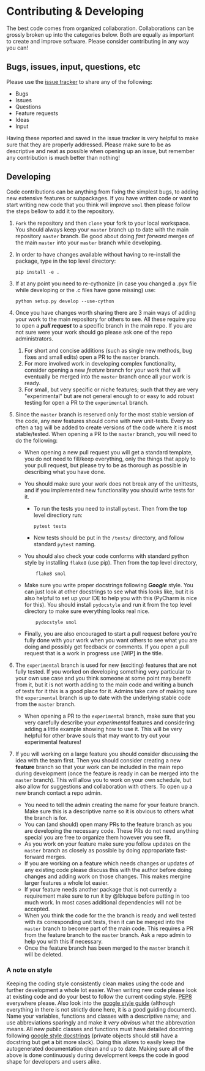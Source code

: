 # Contributing & Developing

The best code comes from organized collaboration. Collaborations can be grossly
broken up into the categories below. Both are equally as important to create
and improve software. Please consider contributing in any way you can!

## Bugs, issues, input, questions, etc
Please use the
[issue tracker](https://github.com/CederGroupHub/smol/issues) to share any
of the following:
-   Bugs
-   Issues
-   Questions
-   Feature requests
-   Ideas
-   Input

Having these reported and saved in the issue tracker is very helpful to make
sure that they are properly addressed. Please make sure to be as descriptive
and neat as possible when opening up an issue, but remember any contribution is
much better than nothing!

## Developing
Code contributions can be anything from fixing the simplest bugs, to adding new
extensive features or subpackages. If you have written code or want to start
writing new code that you think will improve `smol` then please follow the
steps bellow to add it to the repository.

1.  `Fork` the repository and then `clone` your fork to your local workspace.
    You should always keep your `master` branch up to date with the main
    repository `master` branch. Be good about doing *fast forward* merges of
    the main `master` into your `master` branch while developing.

2.  In order to have changes available without having to re-install the package,
type in the top level directory:

        pip install -e .

3.  If at any point you need to re-cythonize (in case you changed a .pyx file
while developing or the .c files have gone missing) use:

        python setup.py develop --use-cython

4. Once you have changes worth sharing there are 3 main ways of adding your
work to the main repository for others to see. All these require you to open a
***pull request*** to a specific branch in the main repo. If you are not sure
were your work should go please ask one of the repo administrators.
   1. For short and concise additions (such as single new methods, bug fixes
   and small edits) open a PR to the `master` branch.
   2. For more involved work in developing complex functionality, consider
   opening a new *feature* branch for your work that will eventually be merged
   into the `master` branch once all your work is ready.
   3. For small, but very specific or niche features; such that they are very
   "experimental" but are not general enough to or easy to add robust testing
   for open a PR to the `experimental` branch.

5. Since the `master` branch is reserved only for the most stable version of
the code, any new features should come with new unit-tests. Every so often a
tag will be added to create versions of the code where it is most
stable/tested. When opening a PR to the `master` branch, you will need to do
the following:
    -   When opening a new pull request you will get a standard template, you
    do not need to fill/keep everything, only the things that apply to your
    pull request, but please try to be as thorough as possible in describing
    what you have done.
    -   You should make sure your work does not break any of the unittests, and
    if you implemented new functionality you should write tests for it.
        -   To run the tests you need to install `pytest`. Then from the top
         level directiory run:

                pytest tests

        -   New tests should be put in the `/tests/` directory, and follow
        standard `pytest` naming.
    -   You should also check your code conforms with standard python style by
        installing `flake8` (use pip). Then from the top level directory,

                flake8 smol
    -   Make sure you write proper docstrings following ***Google***
    style. You can just look at other docstrings to see what this looks like,
    but it is also helpful to set up your IDE to help you with this (PyCharm
    is nice for this). You should install `pydocstyle` and run it from the top
    level directory to make sure everything looks real nice.

                pydocstyle smol
    -   Finally, you are also encouraged to start a pull request before you're
    fully done with your work when you want others to see what you are doing
    and possibly get feedback or comments. If you open a pull request that is a
    work in progress use [WIP] in the title.

6. The `experimental` branch is used for new (exciting) features that are not
fully tested. If you worked on developing something very particular to your own
use case and you think someone at some point may benefit from it, but it is not
worth adding to the main code and writing a bunch of tests for it this is a
good place for it. Admins take care of making sure the `experimental` branch is
up to date with the underlying stable code from the `master` branch.
    -   When opening a PR to the `experimental` branch, make sure that you
    very carefully describe your *experimental* features and considering adding
    a little example showing how to use it. This will be very helpful for
    other brave souls that may want to try out your experimental features!

7. If you will working on a large feature you should consider discussing the
idea with the team first. Then you should consider creating a new **feature**
branch so that your work can be included in the main repo during development
(once the feature is ready in can be merged into the `master` branch). This
will allow you to work on your own schedule, but also allow for suggestions
and collaboration with others. To open up a new branch contact a repo admin.
    -   You need to tell the admin creating the name for your feature branch.
    Make sure this is a descriptive name so it is obvious to others what the
    branch is for.
    -   You can (and should) open many PRs to the feature branch as you are
    developing the necessary code. These PRs do not need anything special you
    are free to organize them however you see fit.
    - As you work on your feature make sure you follow updates on the
    `master` branch as closely as possible by doing appropariate
    fast-forward merges.
    - If you are working on a feature which needs changes or updates of any
    existing code please discuss this with the author before doing changes
    and adding work on those changes. This makes mergine larger features
    a whole lot easier.
    - If your feature needs another package that is not currently a requirement
    make sure to run it by @lbluque before putting in too much work. In most
    cases additional dependencies will not be accepted.
    -   When you think the code for the the branch is ready and well tested
    with its corresponding unit tests, then it can be merged into the `master`
    branch to become part of the main code. This requires a PR from the feature
    branch to the `master` branch. Ask a repo admin to help you with this if
    necessary.
    -   Once the feature branch has been merged to the `master` branch it will
    be deleted.

 ### A note on style
 Keeping the coding style consistently clean makes using the code and further
 development a whole lot easier. When writing new code please look at existing
 code and do your best to follow the current coding style.
 [PEP8](https://www.python.org/dev/peps/pep-0008/) everywhere please.
 Also look into the
 [google style guide](https://google.github.io/styleguide/pyguide.html)
 (although everything in there is not strictly done here, it is a good guiding
 document).
 Name your variables, functions and classes with a descriptive name; and use
 abbreviations sparingly and make it *very obvious* what the abbrevation
 means. All new public classes and functions must have detailed docstring
 following
 [google style docstrings](https://sphinxcontrib-napoleon.readthedocs.io/en/latest/example_google.html)
 (private objects should still have a docstring but get a bit more slack).
 Doing this allows to easily keep the autogenerated documentation clean and up
 to date.
 Making sure all of the above is done continuously during development keeps the
 code in good shape for developers and users alike.
